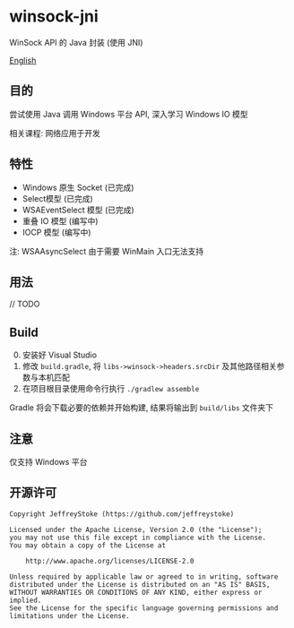 # winsock-jni

WinSock API 的 Java 封装 (使用 JNI)

[English](./README.md)

## 目的

尝试使用 Java 调用 Windows 平台 API, 深入学习 Windows IO 模型

相关课程: 网络应用于开发

## 特性

- Windows 原生 Socket (已完成)
- Select模型 (已完成)
- WSAEventSelect 模型 (已完成)
- 重叠 IO 模型 (编写中)
- IOCP 模型 (编写中)

注: WSAAsyncSelect 由于需要 WinMain 入口无法支持

## 用法

// TODO

## Build

0. 安装好 Visual Studio
1. 修改 `build.gradle`, 将 `libs->winsock->headers.srcDir` 及其他路径相关参数与本机匹配
2. 在项目根目录使用命令行执行 `./gradlew assemble`

Gradle 将会下载必要的依赖并开始构建, 结果将输出到 `build/libs` 文件夹下

## 注意

仅支持 Windows 平台

## 开源许可

```text
Copyright JeffreyStoke (https://github.com/jeffreystoke)

Licensed under the Apache License, Version 2.0 (the "License");
you may not use this file except in compliance with the License.
You may obtain a copy of the License at

    http://www.apache.org/licenses/LICENSE-2.0

Unless required by applicable law or agreed to in writing, software
distributed under the License is distributed on an "AS IS" BASIS,
WITHOUT WARRANTIES OR CONDITIONS OF ANY KIND, either express or implied.
See the License for the specific language governing permissions and
limitations under the License.
```